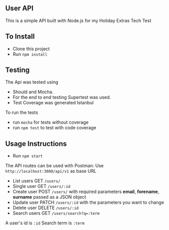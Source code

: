 ## User API

This is a simple API built with Node.js for my Holiday Extras Tech Test

## To Install

* Clone this project
* Run `npm install`


## Testing
The Api was tested using
* Should and Mocha.
* For the end to end testing Supertest was used.
* Test Coverage was generated Istanbul

To run the tests
* run `mocha` for tests without coverage
* run `npm test` to test with code coverage


## Usage Instructions

* Run `npm start`

The API routes can be used with Postman:
Use `http://localhost:3000/api/v1` as base URL

* List users GET `/users/`
* Single user GET `/users/:id`
* Create user POST `/users/` with required parameters **email**, **forename**, **surname** passed as a JSON object
* Update user PATCH `/users/:id` with the parameters you want to change
* Delete user DELETE `/users/:id`
* Search users GET `/users/search?q=:term`

A user's id is `:id`
Search term is  `:term`
